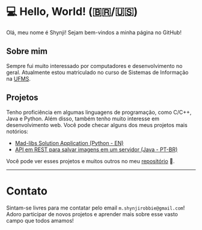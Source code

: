 # 💻 Hello, World! (🇧🇷/🇺🇸)
Olá, meu nome é Shynji! Sejam bem-vindos a minha página no GitHub!

## Sobre mim
Sempre fui muito interessado por computadores e desenvolvimento no geral. Atualmente estou matriculado no curso de Sistemas de Informação na [UFMS](https://www.ufms.br).

## Projetos
Tenho proficiência em algumas linguagens de programação, como C/C++, Java e Python. Além disso, também tenho muito interesse em desenvolvimento web. Você pode checar alguns dos meus projetos mais notórios:
- [Mad-libs Solution Application (Python - EN)](https://github.com/mshynji/mad-libs-python)
- [API em REST para salvar imagens em um servidor (Java - PT-BR)](https://github.com/mshynji/upload-api)

Você pode ver esses projetos e muitos outros no meu [repositório](https://github.com/mshynji?tab=repositories) 👀.

---
# Contato
Sintam-se livres para me contatar pelo email `m.shynjirobbie@gmail.com`! Adoro participar de novos projetos e aprender mais sobre esse vasto campo que todos amamos!
